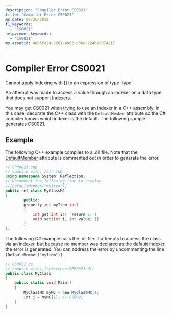 ```yaml
---
description: "Compiler Error CS0021"
title: "Compiler Error CS0021"
ms.date: 09/26/2019
f1_keywords:
  - "CS0021"
helpviewer_keywords:
  - "CS0021"
ms.assetid: 4eb5fa24-8261-4962-b36a-224be5074217
---
```

# Compiler Error CS0021

Cannot apply indexing with [] to an expression of type 'type'

An attempt was made to access a value through an indexer on a data type that does not support [Indexers](../programming-guide/indexers/index.md).

You may get CS0021 when trying to use an indexer in a C++ assembly. In this case, decorate the C++ class with the `DefaultMember` attribute so the C# compiler knows which indexer is the default. The following sample generates CS0021.

## Example

The following C++ example compiles to a .dll file. Note that the [DefaultMember](xref:System.Reflection.DefaultMemberAttribute) attribute is commented out in order to generate the error.

```cpp
// CPP0021.cpp
// compile with: /clr /LD
using namespace System::Reflection;
// Uncomment the following line to resolve
//[DefaultMember("myItem")]
public ref class MyClassMC
{
        public:
        property int myItem[int]
        {
            int get(int i){  return 5; }
            void set(int i, int value) {}
        }
};
```

The following C# example calls the .dll file. It attempts to access the class via an indexer, but because no member was declared as the default indexer, the error is generated. You can address the error by uncommenting the line `[DefaultMember("myItem")]`.

```csharp
// CS0021.cs
// compile with: /reference:CPP0021.dll
public class MyClass
{
    public static void Main()
    {
        MyClassMC myMC = new MyClassMC();
        int j = myMC[1]; // CS0021
    }
}
```
